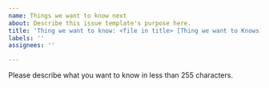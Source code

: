 ```yaml
---
name: Things we want to know next
about: Describe this issue template's purpose here.
title: 'Thing we want to know: <file in title> [Thing we want to Knows]'
labels: ''
assignees: ''

---
```


Please describe what you want to know in less than 255 characters.
